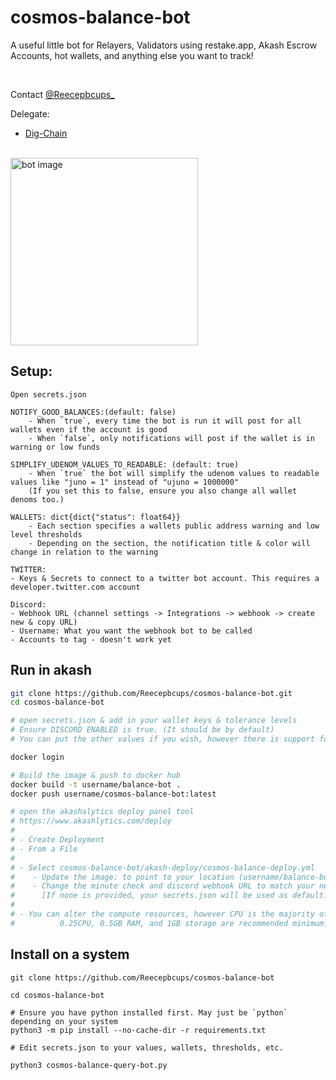 # cosmos-balance-bot
A useful little bot for Relayers, Validators using restake.app, Akash Escrow Accounts, hot wallets, and anything else you want to track!

</br>

Contact 
[@Reecepbcups_](https://twitter.com/Reecepbcups_)

Delegate:
</br>

- [Dig-Chain](https://ping.pub/dig/staking/digvaloper1ms3k4d9j7rzpzmq3d4jg4j4kffldfnq66wxdpj)

</br>
<img src="https://user-images.githubusercontent.com/31943163/164914003-4df196f6-99a0-44ba-9537-d3901aabfb7f.png" alt="bot image" width="300"/>

## Setup:
```
Open secrets.json

NOTIFY_GOOD_BALANCES:(default: false)
    - When `true`, every time the bot is run it will post for all wallets even if the account is good
    - When `false`, only notifications will post if the wallet is in warning or low funds

SIMPLIFY_UDENOM_VALUES_TO_READABLE: (default: true)
    - When `true` the bot will simplify the udenom values to readable values like "juno = 1" instead of "ujuno = 1000000"
    (If you set this to false, ensure you also change all wallet denoms too.)

WALLETS: dict{dict{"status": float64}}
    - Each section specifies a wallets public address warning and low level thresholds
    - Depending on the section, the notification title & color will change in relation to the warning

TWITTER:
- Keys & Secrets to connect to a twitter bot account. This requires a developer.twitter.com account

Discord:
- Webhook URL (channel settings -> Integrations -> webhook -> create new & copy URL)
- Username: What you want the webhook bot to be called
- Accounts to tag - doesn't work yet
```

## Run in akash
```sh
git clone https://github.com/Reecepbcups/cosmos-balance-bot.git
cd cosmos-balance-bot

# open secrets.json & add in your wallet keys & tolerance levels
# Ensure DISCORD ENABLED is true. (It should be by default)
# You can put the other values if you wish, however there is support for environment variables

docker login

# Build the image & push to docker hub
docker build -t username/balance-bot .
docker push username/cosmos-balance-bot:latest

# open the akashalytics deploy panel tool
# https://www.akashlytics.com/deploy
#
# - Create Deployment
# - From a File
#
# - Select cosmos-balance-bot/akash-deploy/cosmos-balance-deploy.yml
#    - Update the image: to point to your location (username/balance-bot:latest)
#    - Change the minute check and discord webhook URL to match your needs
#      [If none is provided, your secrets.json will be used as default.]
#
# - You can alter the compute resources, however CPU is the majority of the cost.
#          0.25CPU, 0.5GB RAM, and 1GB storage are recommended minimum.
```

## Install on a system
```
git clone https://github.com/Reecepbcups/cosmos-balance-bot

cd cosmos-balance-bot

# Ensure you have python installed first. May just be `python` depending on your system
python3 -m pip install --no-cache-dir -r requirements.txt

# Edit secrets.json to your values, wallets, thresholds, etc.

python3 cosmos-balance-query-bot.py
